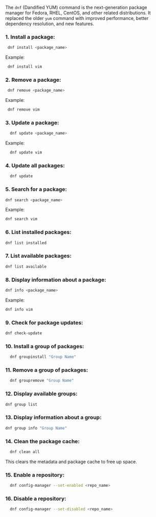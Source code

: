 The `dnf` (Dandified YUM) command is the next-generation package manager for Fedora, RHEL, CentOS, and other related distributions. It replaced the older `yum` command with improved performance, better dependency resolution, and new features.


### 1. **Install a package:**
   ```bash
    dnf install <package_name>
   ```
   Example:
   ```bash
    dnf install vim
   ```

### 2. **Remove a package:**
   ```bash
    dnf remove <package_name>
   ```
   Example:
   ```bash
    dnf remove vim
   ```

### 3. **Update a package:**
   ```bash
     dnf update <package_name>
   ```
   Example:
   ```bash
     dnf update vim
   ```

### 4. **Update all packages:**
   ```bash
     dnf update
   ```

### 5. **Search for a package:**
   ```bash
   dnf search <package_name>
   ```
   Example:
   ```bash
   dnf search vim
   ```

### 6. **List installed packages:**
   ```bash
   dnf list installed
   ```

### 7. **List available packages:**
   ```bash
   dnf list available
   ```

### 8. **Display information about a package:**
   ```bash
   dnf info <package_name>
   ```
   Example:
   ```bash
   dnf info vim
   ```

### 9. **Check for package updates:**
   ```bash
   dnf check-update
   ```

### 10. **Install a group of packages:**
   ```bash
     dnf groupinstall "Group Name"
   ```

### 11. **Remove a group of packages:**
   ```bash
     dnf groupremove "Group Name"
   ```

### 12. **Display available groups:**
   ```bash
   dnf group list
   ```

### 13. **Display information about a group:**
   ```bash
   dnf group info "Group Name"
   ```

### 14. **Clean the package cache:**
   ```bash
     dnf clean all
   ```

   This clears the metadata and package cache to free up space.

### 15. **Enable a repository:**
   ```bash
     dnf config-manager --set-enabled <repo_name>
   ```

### 16. **Disable a repository:**
   ```bash
     dnf config-manager --set-disabled <repo_name>
   ```
